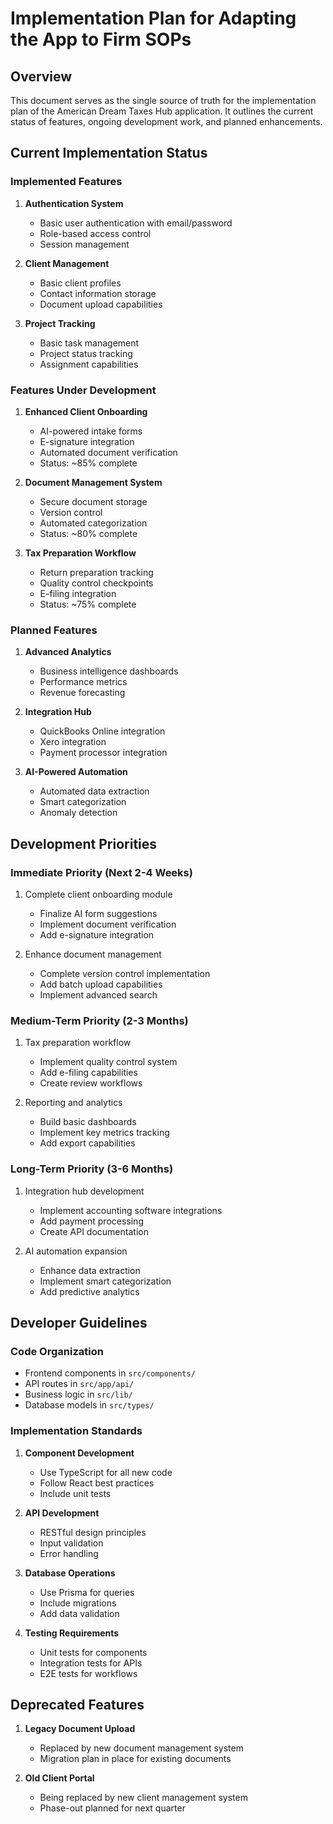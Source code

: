 # Implementation Plan for Adapting the App to Firm SOPs

## Overview

This document serves as the single source of truth for the implementation plan of the American Dream Taxes Hub application. It outlines the current status of features, ongoing development work, and planned enhancements.

## Current Implementation Status

### Implemented Features

1. **Authentication System**
   - Basic user authentication with email/password
   - Role-based access control
   - Session management

2. **Client Management**
   - Basic client profiles
   - Contact information storage
   - Document upload capabilities

3. **Project Tracking**
   - Basic task management
   - Project status tracking
   - Assignment capabilities

### Features Under Development

1. **Enhanced Client Onboarding**
   - AI-powered intake forms
   - E-signature integration
   - Automated document verification
   - Status: ~85% complete

2. **Document Management System**
   - Secure document storage
   - Version control
   - Automated categorization
   - Status: ~80% complete

3. **Tax Preparation Workflow**
   - Return preparation tracking
   - Quality control checkpoints
   - E-filing integration
   - Status: ~75% complete

### Planned Features

1. **Advanced Analytics**
   - Business intelligence dashboards
   - Performance metrics
   - Revenue forecasting

2. **Integration Hub**
   - QuickBooks Online integration
   - Xero integration
   - Payment processor integration

3. **AI-Powered Automation**
   - Automated data extraction
   - Smart categorization
   - Anomaly detection

## Development Priorities

### Immediate Priority (Next 2-4 Weeks)

1. Complete client onboarding module
   - Finalize AI form suggestions
   - Implement document verification
   - Add e-signature integration

2. Enhance document management
   - Complete version control implementation
   - Add batch upload capabilities
   - Implement advanced search

### Medium-Term Priority (2-3 Months)

1. Tax preparation workflow
   - Implement quality control system
   - Add e-filing capabilities
   - Create review workflows

2. Reporting and analytics
   - Build basic dashboards
   - Implement key metrics tracking
   - Add export capabilities

### Long-Term Priority (3-6 Months)

1. Integration hub development
   - Implement accounting software integrations
   - Add payment processing
   - Create API documentation

2. AI automation expansion
   - Enhance data extraction
   - Implement smart categorization
   - Add predictive analytics

## Developer Guidelines

### Code Organization

- Frontend components in `src/components/`
- API routes in `src/app/api/`
- Business logic in `src/lib/`
- Database models in `src/types/`

### Implementation Standards

1. **Component Development**
   - Use TypeScript for all new code
   - Follow React best practices
   - Include unit tests

2. **API Development**
   - RESTful design principles
   - Input validation
   - Error handling

3. **Database Operations**
   - Use Prisma for queries
   - Include migrations
   - Add data validation

4. **Testing Requirements**
   - Unit tests for components
   - Integration tests for APIs
   - E2E tests for workflows

## Deprecated Features

1. **Legacy Document Upload**
   - Replaced by new document management system
   - Migration plan in place for existing documents

2. **Old Client Portal**
   - Being replaced by new client management system
   - Phase-out planned for next quarter